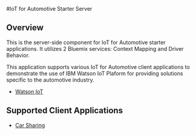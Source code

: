 #IoT for Automotive Starter Server

## Overview
This is the server-side component for IoT for Automotive starter applications. It utilizes 
2 Bluemix services: Context Mapping and Driver Behavior.

This application supports various IoT for Automotive client applications to demonstrate 
the use of IBM Watson IoT Plaform for providing solutions specific to the automotive industry.

- [Watson IoT](https://internetofthings.ibmcloud.com)


## Supported Client Applications

- [Car Sharing](https://github.com/ibm-watson-iot/iota-starter-carsharing)

